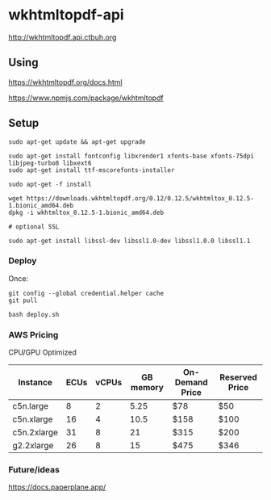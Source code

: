 # wkhtmltopdf-api

http://wkhtmltopdf.api.ctbuh.org

## Using

https://wkhtmltopdf.org/docs.html

https://www.npmjs.com/package/wkhtmltopdf

## Setup

```shell
sudo apt-get update && apt-get upgrade

sudo apt-get install fontconfig libxrender1 xfonts-base xfonts-75dpi libjpeg-turbo8 libxext6
sudo apt-get install ttf-mscorefonts-installer

sudo apt-get -f install

wget https://downloads.wkhtmltopdf.org/0.12/0.12.5/wkhtmltox_0.12.5-1.bionic_amd64.deb
dpkg -i wkhtmltox_0.12.5-1.bionic_amd64.deb

# optional SSL

sudo apt-get install libssl-dev libssl1.0-dev libssl1.0.0 libssl1.1
```

### Deploy

Once:

```shell
git config --global credential.helper cache
git pull
```

```shell
bash deploy.sh
```


### AWS Pricing

CPU/GPU Optimized

| Instance    | ECUs | vCPUs | GB memory | On-Demand Price | Reserved Price |
|-------------|------|-------|-----------|-----------------|----------------|
| c5n.large   | 8    | 2     | 5.25      | $78             | $50            |
| c5n.xlarge  | 16   | 4     | 10.5      | $158            | $100           |
| c5n.2xlarge | 31   | 8     | 21        | $315            | $200           |
| g2.2xlarge  | 26   | 8     | 15        | $475            | $346           |



### Future/ideas

https://docs.paperplane.app/

